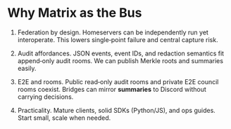 <!-- status: stub; target: 150+ words -->
<!-- status: stub; target: 150+ words -->
# Why Matrix as the Bus

1) Federation by design.  Homeservers can be independently run yet interoperate.  This lowers single‑point failure and central capture risk.

2) Audit affordances.  JSON events, event IDs, and redaction semantics fit append‑only audit rooms.  We can publish Merkle roots and summaries easily.

3) E2E and rooms.  Public read‑only audit rooms and private E2E council rooms coexist.  Bridges can mirror **summaries** to Discord without carrying decisions.

4) Practicality.  Mature clients, solid SDKs (Python/JS), and ops guides.  Start small, scale when needed.


